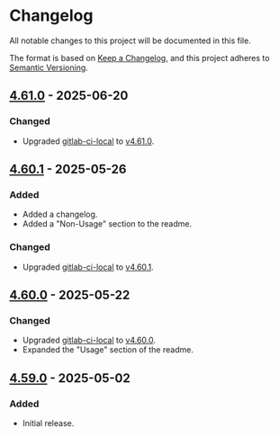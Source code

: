 Changelog
=========

All notable changes to this project will be documented in this file.

The format is based on [Keep a Changelog](https://keepachangelog.com/en/1.1.0/),
and this project adheres to [Semantic Versioning](https://semver.org/spec/v2.0.0.html).

[4.61.0] - 2025-06-20
---------------------

### Changed

- Upgraded [gitlab-ci-local][GITLAB_CI_LOCAL] to [v4.61.0](https://github.com/firecow/gitlab-ci-local/releases/tag/4.61.0).

[4.60.1] - 2025-05-26
---------------------

### Added

- Added a changelog.
- Added a "Non-Usage" section to the readme.

### Changed

- Upgraded [gitlab-ci-local][GITLAB_CI_LOCAL] to [v4.60.1](https://github.com/firecow/gitlab-ci-local/releases/tag/4.60.1).

[4.60.0] - 2025-05-22
---------------------

### Changed

- Upgraded [gitlab-ci-local][GITLAB_CI_LOCAL] to [v4.60.0](https://github.com/firecow/gitlab-ci-local/releases/tag/4.60.0).
- Expanded the "Usage" section of the readme.

[4.59.0] - 2025-05-02
---------------------

### Added

- Initial release.

[4.61.0]: https://github.com/jbenner-radham/gitlab-ci-local-pre-commit/compare/v4.60.1...v4.61.0
[4.60.1]: https://github.com/jbenner-radham/gitlab-ci-local-pre-commit/compare/v4.60.0...v4.60.1
[4.60.0]: https://github.com/jbenner-radham/gitlab-ci-local-pre-commit/compare/v4.59.0...v4.60.0
[4.59.0]: https://github.com/jbenner-radham/gitlab-ci-local-pre-commit/releases/tag/v4.59.0
[GITLAB_CI_LOCAL]: https://github.com/firecow/gitlab-ci-local

